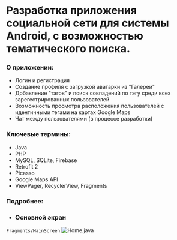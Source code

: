 
# Разработка приложения социальной сети для системы Android, с возможностью тематического поиска.

### О приложении:
  - Логин и регистрация 
  - Создание профиля с загрузкой аватарки из "Галереи"
  - Добавление "тэгов" и поиск совпадений по тэгу среди всех зарегестрированных пользователей
  - Возможность просмотра расположения пользователей с идентичными тегами на картах Google Maps
  - Чат между пользователями (в процессе разработки)
  
### Ключевые термины:
  - Java
  - PHP
  - MySQL, SQLite, Firebase
  - Retrofit 2
  - Picasso
  - Google Maps API
  - ViewPager, RecyclerView, Fragments
  
### Подробнее:

 - ###  Основной экран
`Fragments/MainScreen`
![Home.java](C:\Users\Vlad\AndroidStudioProjects\SocialMediaApp\Readme\main.png)

